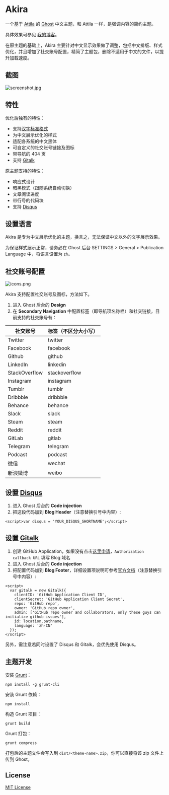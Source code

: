 # Akira

一个基于 [Attila](https://github.com/zutrinken/attila) 的 [Ghost](https://github.com/tryghost/ghost/) 中文主题，和 Attila 一样，是强调内容的简约主题。

具体效果可参见 [我的博客](https://zoomyale.com/)。

在原主题的基础上，Akira 主要针对中文显示效果做了调整，包括中文排版、样式优化，并且增加了社交账号配置，精简了主题包，删除不适用于中文的文件，以提升加载速度。

## 截图

![screenshot.jpg](https://i.loli.net/2020/05/06/CqUyxLacTS4zifP.jpg)

## 特性

优化后独有的特性：

* 支持[汉字标准格式](https://hanzi.pro/)
* 为中文展示优化的样式
* 适配各系统的中文黑体
* 可自定义的社交账号链接及图标
* 带导航的 404 页
* 支持 [Gitalk](https://gitalk.github.io/)

原主题支持的特性：

* 响应式设计
* 暗黑模式（跟随系统自动切换）
* 文章阅读进度
* 带行号的代码块
* 支持 [Disqus](https://disqus.com/)

## 设置语言

Akira 是专为中文展示优化的主题，换言之，无法保证中文以外的文字展示效果。

为保证样式展示正常，请务必在 Ghost 后台 SETTINGS > General > Publication Language 中，将语言设置为 `zh`。

## 社交账号配置

![icons.png](https://i.loli.net/2020/05/06/vAd7U4QtcbKuCn9.png)

Akira 支持配置社交账号及图标，方法如下。

1. 进入 Ghost 后台的 __Design__
2. 在 __Secondary Navigation__ 中配置标签（即导航项名称栏）和社交链接，目前支持的社交账号有：

| 社交账号          | 标签（不区分大小写）    |
|---------------|---------------|
| Twitter       | twitter       |
| Facebook      | facebook      |
| Github        | github        |
| LinkedIn      | linkedin      |
| StackOverflow | stackoverflow |
| Instagram     | instagram     |
| Tumblr        | tumblr        |
| Dribbble      | dribbble      |
| Behance       | behance       |
| Slack         | slack         |
| Steam         | steam         |
| Reddit        | reddit        |
| GitLab        | gitlab        |
| Telegram      | telegram      |
| Podcast       | podcast       |
| 微信            | wechat        |
| 新浪微博          | weibo         |


## 设置 [Disqus](https://disqus.com/)

1. 进入 Ghost 后台的 __Code injection__
2. 把这段代码加到 __Blog Header__（注意替换引号中内容）:  

````
<script>var disqus = 'YOUR_DISQUS_SHORTNAME';</script>
````

## 设置 [Gitalk](https://gitalk.github.io/)

1. 创建 GitHub Application，如果没有点击[这里申请](https://github.com/settings/applications/new)，`Authorization callback URL` 填写 Blog 域名
2. 进入 Ghost 后台的 __Code injection__
3. 把配置代码加到 __Blog Footer__，详细设置项说明可参考[官方文档](https://github.com/gitalk/gitalk/blob/master/readme-cn.md)（注意替换引号中内容）:  

````
<script>
  var gitalk = new Gitalk({
    clientID: 'GitHub Application Client ID',
    clientSecret: 'GitHub Application Client Secret',
    repo: 'GitHub repo',
    owner: 'GitHub repo owner',
    admin: ['GitHub repo owner and collaborators, only these guys can initialize github issues'],
    id: location.pathname,
    language: 'zh-CN'
  });
</script>
````

另外，需注意若同时设置了 Disqus 和 Gitalk，会优先使用 Disqus。


## 主题开发

安装 [Grunt](https://gruntjs.com/getting-started/)：

	npm install -g grunt-cli

安装 Grunt 依赖：

	npm install

构造 Grunt 项目：

	grunt build

Grunt 打包：

	grunt compress

打包后的主题文件会写入到 `dist/<theme-name>.zip`，你可以直接将该 zip 文件上传到 Ghost。

## License

[MIT License](https://github.com/zutrinken/attila/blob/master/LICENSE)